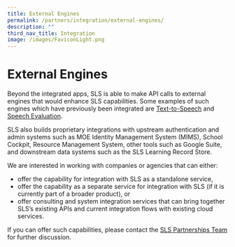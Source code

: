 ```yaml
---
title: External Engines
permalink: /partners/integration/external-engines/
description: ""
third_nav_title: Integration
image: /images/FaviconLight.png
---
```

<h1 id="external-engines">External Engines</h1>
<p>Beyond the integrated apps, SLS is able to make API calls to external engines that would enhance SLS capabilities. Some examples of such engines which have previously been integrated are <a target="_blank" href="/teacher-user-guide/author/text-to-speech-tts/">Text-to-Speech</a> and <a target="_blank" href="/teacher-user-guide/author/speech-evaluation/">Speech Evaluation</a>.</p>
<p>SLS also builds proprietary integrations with upstream authentication and admin systems such as MOE Identity Management System (MIMS), School Cockpit, Resource Management System, other tools such as Google Suite, and downstream data systems such as the SLS Learning Record Store.</p>
<p>We are interested in working with companies or agencies that can either:</p>
<ul>
<li>offer the capability for integration with SLS as a standalone service,</li>
<li>offer the capability as a separate service for integration with SLS (if it is currently part of a broader product), or</li>
<li>offer consulting and system integration services that can bring together SLS’s existing APIs and current integration flows with existing cloud services.</li>
</ul>
<p>If you can offer such capabilities, please contact the <a target="_blank" href="https://go.gov.sg/sls-partnerships-contact">SLS Partnerships Team</a> for further discussion.</p>

